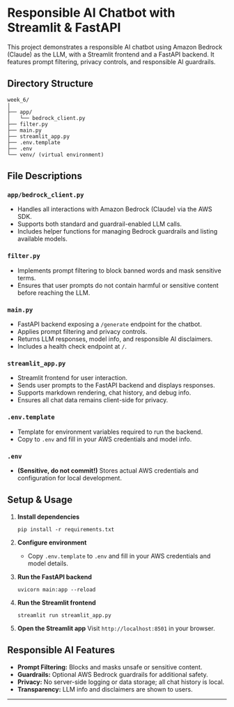 # Responsible AI Chatbot with Streamlit & FastAPI

This project demonstrates a responsible AI chatbot using Amazon Bedrock (Claude) as the LLM, with a Streamlit frontend and a FastAPI backend. It features prompt filtering, privacy controls, and responsible AI guardrails.

## Directory Structure

```
week_6/
│
├── app/
│   └── bedrock_client.py
├── filter.py
├── main.py
├── streamlit_app.py
├── .env.template
├── .env
└── venv/ (virtual environment)
```

## File Descriptions

### `app/bedrock_client.py`

- Handles all interactions with Amazon Bedrock (Claude) via the AWS SDK.
- Supports both standard and guardrail-enabled LLM calls.
- Includes helper functions for managing Bedrock guardrails and listing available models.

### `filter.py`

- Implements prompt filtering to block banned words and mask sensitive terms.
- Ensures that user prompts do not contain harmful or sensitive content before reaching the LLM.

### `main.py`

- FastAPI backend exposing a `/generate` endpoint for the chatbot.
- Applies prompt filtering and privacy controls.
- Returns LLM responses, model info, and responsible AI disclaimers.
- Includes a health check endpoint at `/`.

### `streamlit_app.py`

- Streamlit frontend for user interaction.
- Sends user prompts to the FastAPI backend and displays responses.
- Supports markdown rendering, chat history, and debug info.
- Ensures all chat data remains client-side for privacy.

### `.env.template`

- Template for environment variables required to run the backend.
- Copy to `.env` and fill in your AWS credentials and model info.

### `.env`

- **(Sensitive, do not commit!)**
  Stores actual AWS credentials and configuration for local development.

## Setup & Usage

1. **Install dependencies**

   ```
   pip install -r requirements.txt
   ```
2. **Configure environment**

   - Copy `.env.template` to `.env` and fill in your AWS credentials and model details.
3. **Run the FastAPI backend**

   ```
   uvicorn main:app --reload
   ```
4. **Run the Streamlit frontend**

   ```
   streamlit run streamlit_app.py
   ```
5. **Open the Streamlit app**
   Visit `http://localhost:8501` in your browser.

## Responsible AI Features

- **Prompt Filtering:** Blocks and masks unsafe or sensitive content.
- **Guardrails:** Optional AWS Bedrock guardrails for additional safety.
- **Privacy:** No server-side logging or data storage; all chat history is local.
- **Transparency:** LLM info and disclaimers are shown to users.

---
